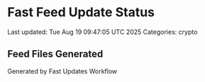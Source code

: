 # Fast Feed Update Status
Last updated: Tue Aug 19 09:47:05 UTC 2025
Categories: crypto

## Feed Files Generated

Generated by Fast Updates Workflow
